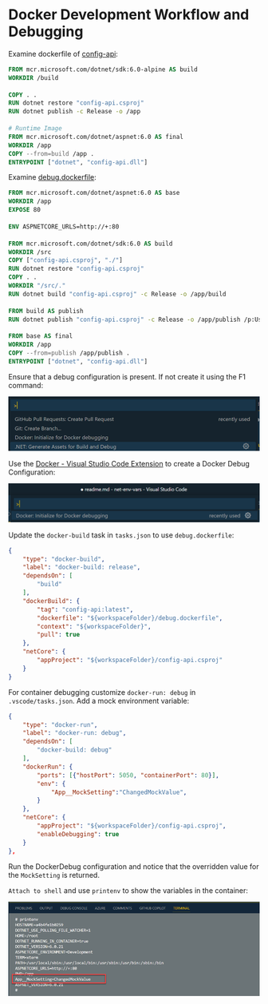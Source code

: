 # Docker Development Workflow and Debugging

Examine dockerfile of [config-api](../../00-app/config-api/dockerfile):

```dockerfile
FROM mcr.microsoft.com/dotnet/sdk:6.0-alpine AS build
WORKDIR /build

COPY . .
RUN dotnet restore "config-api.csproj"
RUN dotnet publish -c Release -o /app

# Runtime Image
FROM mcr.microsoft.com/dotnet/aspnet:6.0 AS final
WORKDIR /app
COPY --from=build /app .
ENTRYPOINT ["dotnet", "config-api.dll"]
```

Examine [debug.dockerfile](../../00-app/config-api/debug.dockerfile):

```dockerfile
FROM mcr.microsoft.com/dotnet/aspnet:6.0 AS base
WORKDIR /app
EXPOSE 80

ENV ASPNETCORE_URLS=http://+:80

FROM mcr.microsoft.com/dotnet/sdk:6.0 AS build
WORKDIR /src
COPY ["config-api.csproj", "./"]
RUN dotnet restore "config-api.csproj"
COPY . .
WORKDIR "/src/."
RUN dotnet build "config-api.csproj" -c Release -o /app/build

FROM build AS publish
RUN dotnet publish "config-api.csproj" -c Release -o /app/publish /p:UseAppHost=false

FROM base AS final
WORKDIR /app
COPY --from=publish /app/publish .
ENTRYPOINT ["dotnet", "config-api.dll"]
```

Ensure that a debug configuration is present. If not create it using the F1 command: 

![generate-assets](_images/generate-assets.png)

Use the [Docker - Visual Studio Code Extension](https://marketplace.visualstudio.com/items?itemName=ms-azuretools.vscode-docker) to create a Docker Debug Configuration:

![docker-ext](_images/docker-ext.png)

Update the `docker-build` task in `tasks.json` to use `debug.dockerfile`:

```json
{
    "type": "docker-build",
    "label": "docker-build: release",
    "dependsOn": [
        "build"
    ],
    "dockerBuild": {
        "tag": "config-api:latest",
        "dockerfile": "${workspaceFolder}/debug.dockerfile",
        "context": "${workspaceFolder}",
        "pull": true
    },
    "netCore": {
        "appProject": "${workspaceFolder}/config-api.csproj"
    }
}
```

For container debugging customize `docker-run: debug` in `.vscode/tasks.json`. Add a mock environment variable:

```json
{
    "type": "docker-run",
    "label": "docker-run: debug",
    "dependsOn": [
        "docker-build: debug"
    ],
    "dockerRun": {
        "ports": [{"hostPort": 5050, "containerPort": 80}],
        "env": {
            "App__MockSetting":"ChangedMockValue",
        }
    },
    "netCore": {
        "appProject": "${workspaceFolder}/config-api.csproj",
        "enableDebugging": true
    }
},
```

Run the DockerDebug configuration and notice that the overridden value for the `MockSetting` is returned.

`Attach to shell` and use `printenv` to show the variables in the container:

![attach](_images/attach.png)